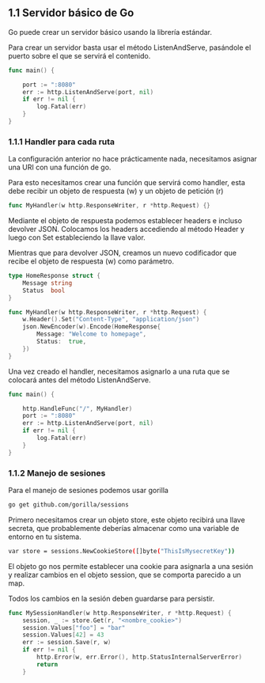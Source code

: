 ## 1.1 Servidor básico de Go

Go puede crear un servidor básico usando la librería estándar.

Para crear un servidor basta usar el método ListenAndServe, pasándole el puerto sobre el que se servirá el contenido.

``` go
func main() {

    port := ":8080"
    err := http.ListenAndServe(port, nil)
    if err != nil {
    	log.Fatal(err)
    }
}
```

### 1.1.1 Handler para cada ruta

La configuración anterior no hace prácticamente nada, necesitamos asignar una URI con una función de go.

Para esto necesitamos crear una función que servirá como handler, esta debe recibir un objeto de respuesta (w) y un objeto de petición (r)

``` go
func MyHandler(w http.ResponseWriter, r *http.Request) {}
```

Mediante el objeto de respuesta podemos establecer headers e incluso devolver JSON. Colocamos los headers accediendo al método Header y luego con Set estableciendo la llave valor.

Mientras que para devolver JSON, creamos un nuevo codificador que recibe el objeto de respuesta (w) como parámetro. 

``` go
type HomeResponse struct {
    Message string
    Status  bool
}

func MyHandler(w http.ResponseWriter, r *http.Request) {
    w.Header().Set("Content-Type", "application/json")
    json.NewEncoder(w).Encode(HomeResponse{
    	Message: "Welcome to homepage",
    	Status:  true,
    })
}
```

Una vez creado el handler, necesitamos asignarlo a una ruta que se colocará antes del método ListenAndServe.

``` go
func main() {

    http.HandleFunc("/", MyHandler)
    port := ":8080"
    err := http.ListenAndServe(port, nil)
    if err != nil {
    	log.Fatal(err)
    }
}
```

### 1.1.2 Manejo de sesiones

Para el manejo de sesiones podemos usar gorilla

``` bash
go get github.com/gorilla/sessions
```

Primero necesitamos crear un objeto store, este objeto recibirá una llave secreta, que probablemente deberías almacenar como una variable de entorno en tu sistema.

``` bash
var store = sessions.NewCookieStore([]byte("ThisIsMysecretKey"))
```

El objeto go nos permite establecer una cookie para asignarla a una sesión y realizar cambios en el objeto session, que se comporta parecido a un map. 

Todos los cambios en la sesión deben guardarse para persistir.

``` go
func MySessionHandler(w http.ResponseWriter, r *http.Request) {
    session, _ := store.Get(r, "<nombre_cookie>")
    session.Values["foo"] = "bar"
    session.Values[42] = 43
    err := session.Save(r, w)
    if err != nil {
    	http.Error(w, err.Error(), http.StatusInternalServerError)
    	return
    }
```

